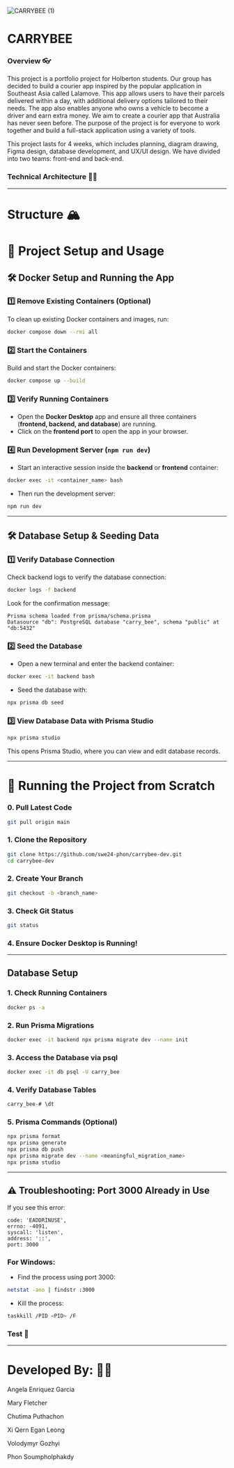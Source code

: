 ![CARRYBEE (1)](https://github.com/user-attachments/assets/3b412115-97e2-4597-84ef-9803460c0738)
# CARRYBEE

### Overview 👓
This project is a portfolio project for Holberton students. Our group has decided to build a courier app inspired by the popular application in Southeast Asia called Lalamove. This app allows users to have their parcels delivered within a day, with additional delivery options tailored to their needs. The app also enables anyone who owns a vehicle to become a driver and earn extra money. We aim to create a courier app that Australia has never seen before. The purpose of the project is for everyone to work together and build a full-stack application using a variety of tools.

This project lasts for 4 weeks, which includes planning, diagram drawing, Figma design, database development, and UX/UI design. We have divided into two teams: front-end and back-end.

### Technical Architecture 👩‍🏫
---------------------------------
# Structure 🏔
# 🚀 Project Setup and Usage

## 🛠 **Docker Setup and Running the App**

### **1️⃣ Remove Existing Containers (Optional)**

To clean up existing Docker containers and images, run:

```bash
docker compose down --rmi all
```

### **2️⃣ Start the Containers**

Build and start the Docker containers:

```bash
docker compose up --build
```

### **3️⃣ Verify Running Containers**

- Open the **Docker Desktop** app and ensure all three containers (**frontend, backend, and database**) are running.
- Click on the **frontend port** to open the app in your browser.

### **4️⃣ Run Development Server (`npm run dev`)**

- Start an interactive session inside the **backend** or **frontend** container:

```bash
docker exec -it <container_name> bash
```

- Then run the development server:

```bash
npm run dev
```

---

## 🛠 **Database Setup & Seeding Data**

### **1️⃣ Verify Database Connection**

Check backend logs to verify the database connection:

```bash
docker logs -f backend
```

Look for the confirmation message:

```
Prisma schema loaded from prisma/schema.prisma
Datasource "db": PostgreSQL database "carry_bee", schema "public" at "db:5432"
```

### **2️⃣ Seed the Database**

- Open a new terminal and enter the backend container:

```bash
docker exec -it backend bash
```

- Seed the database with:

```bash
npx prisma db seed
```

### **3️⃣ View Database Data with Prisma Studio**

```bash
npx prisma studio
```

This opens Prisma Studio, where you can view and edit database records.

---

# 🚦 **Running the Project from Scratch**

### **0. Pull Latest Code**

```bash
git pull origin main
```

### **1. Clone the Repository**

```bash
git clone https://github.com/swe24-phon/carrybee-dev.git
cd carrybee-dev
```

### **2. Create Your Branch**

```bash
git checkout -b <branch_name>
```

### **3. Check Git Status**

```bash
git status
```

### **4. Ensure Docker Desktop is Running!**

---

##  **Database Setup**

### **1. Check Running Containers**

```bash
docker ps -a
```

### **2. Run Prisma Migrations**

```bash
docker exec -it backend npx prisma migrate dev --name init
```

### **3. Access the Database via psql**

```bash
docker exec -it db psql -U carry_bee
```

### **4. Verify Database Tables**

```sql
carry_bee-# \dt
```

### **5. Prisma Commands (Optional)**

```bash
npx prisma format
npx prisma generate
npx prisma db push
npx prisma migrate dev --name <meaningful_migration_name>
npx prisma studio
```

---

## ⚠️ **Troubleshooting: Port 3000 Already in Use**

If you see this error:

```
code: 'EADDRINUSE',
errno: -4091,
syscall: 'listen',
address: '::',
port: 3000
```

### **For Windows:**

- Find the process using port 3000:

```bash
netstat -ano | findstr :3000
```

- Kill the process:

```bash
taskkill /PID <PID> /F
```

### Test 🌊

--------------------------------
# Developed By: 🧑‍💻

Angela Enriquez Garcia

Mary Fletcher

Chutima Puthachon 

Xi Qern Egan Leong 

Volodymyr Gozhyi

Phon Soumpholphakdy
